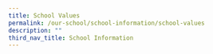 ```yaml
---
title: School Values
permalink: /our-school/school-information/school-values
description: ""
third_nav_title: School Information
---
```

